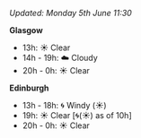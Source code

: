 *Updated: Monday 5th June 11:30*

**Glasgow**

* 13h: :sunny: Clear
* 14h - 19h: :cloud: Cloudy
* 20h - 0h: :sunny: Clear

**Edinburgh**

* 13h - 18h: :cyclone: Windy (:sunny:)
* 19h: :sunny: Clear [:cyclone:(:sunny:) as of 10h]
* 20h - 0h: :sunny: Clear

